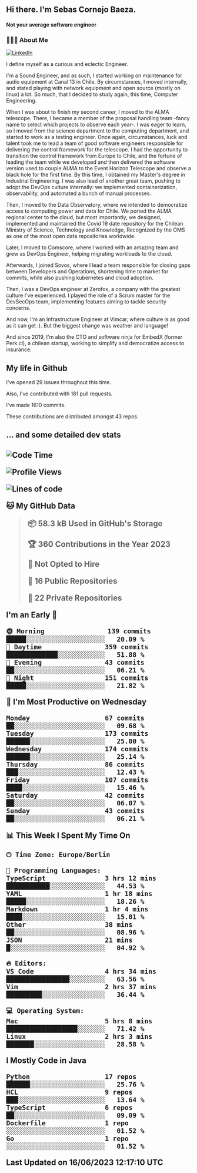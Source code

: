 <h2> Hi there.  I'm Sebas Cornejo Baeza.</h2>
<h4> Not your average software engineer</h4>
<h3> 👨🏻‍💻 About Me </h3>
<a href="http://linkedin.com/in/sebastian-cornejo-baeza/"><img alt="LinkedIn" src="https://img.shields.io/badge/Sebas%20Cornejo%20-informational?style=appveyor&logo=linkedin"></a>


I define myself as a curious and eclectic Engineer.

I'm a Sound Engineer, and as such, I started working on maintenance for audio equipment at Canal 13 in Chile.
By circumstances, I moved internally, and stated playing with network equipment and open source (mostly on linux) 
a lot. So much, that I decided to study again, this time, Computer Engineering.

When I was about to finish my second career, I moved to the ALMA telescope. There, I became a member of the proposal handling team
-fancy name to select which projects to observe each year-. 
I was eager to learn, so I moved from the science department to the computing department, and started to work as 
a testing engineer. Once again, circumstances, luck and talent took me to lead a team of good software engineers 
responsible for delivering the control framework for the telescope. I had the opportunity to transition the control framework from
Europe to Chile, and the fortune of leading the team while we developed and then delivered the software
version used to couple ALMA to the Event Horizon Telescope and observe a black hole for the first time.
By this time, I obtained my Master's degree in Industrial Engineering.
I was also lead of another great team, pushing to adopt the DevOps culture internally: we implemented containerization, observability, and automated a bunch of manual processes.

Then, I moved to the Data Observatory, where we intended to democratize access to computing power
and data for Chile. We ported the ALMA regional center to the cloud, but most importantly, we designed, implemented
and maintained the Covid 19 date repository for the Chilean Ministry of Science, Technology and Knowledge, Recognized by the OMS as one of the most open
data repositories worldwide.

Later, I moved to Comscore, where I worked with an amazing team and grew as DevOps Engineer, helping migrating workloads to the cloud.

Afterwards, I joined Sovos, where I lead a team responsible for closing gaps between Developers and Operations, shortening time to market for commits, while
also pushing kubernetes and cloud adoption.

Then, I was a DevOps engineer at Zerofox, a company with the greatest culture I've experienced. I played the role of a Scrum master for the DevSecOps team,
implementing features aiming to tackle security concerns.

And now, I'm an Infrastructure Engineer at Vimcar, where culture is as good as it can get :). But the biggest change was weather and language!
 
And since 2019, I'm also the CTO and software ninja for EmbedX (former Perk.cl), a chilean startup, working to simplify and democratize access to insurance.

<h2> My life in Github </h2>

I've opened 29 issues throughout this time.

Also, I've contributed with 181 pull requests.

I've made 1610 commits.

These contributions are distributed amongst 43 repos.

<h2>... and some detailed dev stats<h2>

<!--START_SECTION:waka-->
![Code Time](http://img.shields.io/badge/Code%20Time-376%20hrs%2021%20mins-blue)

![Profile Views](http://img.shields.io/badge/Profile%20Views-0-blue)

![Lines of code](https://img.shields.io/badge/From%20Hello%20World%20I%27ve%20Written-668.2%20thousand%20lines%20of%20code-blue)

**🐱 My GitHub Data** 

> 📦 58.3 kB Used in GitHub's Storage 
 > 
> 🏆 360 Contributions in the Year 2023
 > 
> 🚫 Not Opted to Hire
 > 
> 📜 16 Public Repositories 
 > 
> 🔑 22 Private Repositories 
 > 
**I'm an Early 🐤** 

```text
🌞 Morning                139 commits         █████░░░░░░░░░░░░░░░░░░░░   20.09 % 
🌆 Daytime                359 commits         █████████████░░░░░░░░░░░░   51.88 % 
🌃 Evening                43 commits          ██░░░░░░░░░░░░░░░░░░░░░░░   06.21 % 
🌙 Night                  151 commits         █████░░░░░░░░░░░░░░░░░░░░   21.82 % 
```
📅 **I'm Most Productive on Wednesday** 

```text
Monday                   67 commits          ██░░░░░░░░░░░░░░░░░░░░░░░   09.68 % 
Tuesday                  173 commits         ██████░░░░░░░░░░░░░░░░░░░   25.00 % 
Wednesday                174 commits         ██████░░░░░░░░░░░░░░░░░░░   25.14 % 
Thursday                 86 commits          ███░░░░░░░░░░░░░░░░░░░░░░   12.43 % 
Friday                   107 commits         ████░░░░░░░░░░░░░░░░░░░░░   15.46 % 
Saturday                 42 commits          ██░░░░░░░░░░░░░░░░░░░░░░░   06.07 % 
Sunday                   43 commits          ██░░░░░░░░░░░░░░░░░░░░░░░   06.21 % 
```


📊 **This Week I Spent My Time On** 

```text
🕑︎ Time Zone: Europe/Berlin

💬 Programming Languages: 
TypeScript               3 hrs 12 mins       ███████████░░░░░░░░░░░░░░   44.53 % 
YAML                     1 hr 18 mins        █████░░░░░░░░░░░░░░░░░░░░   18.26 % 
Markdown                 1 hr 4 mins         ████░░░░░░░░░░░░░░░░░░░░░   15.01 % 
Other                    38 mins             ██░░░░░░░░░░░░░░░░░░░░░░░   08.96 % 
JSON                     21 mins             █░░░░░░░░░░░░░░░░░░░░░░░░   04.92 % 

🔥 Editors: 
VS Code                  4 hrs 34 mins       ████████████████░░░░░░░░░   63.56 % 
Vim                      2 hrs 37 mins       █████████░░░░░░░░░░░░░░░░   36.44 % 

💻 Operating System: 
Mac                      5 hrs 8 mins        ██████████████████░░░░░░░   71.42 % 
Linux                    2 hrs 3 mins        ███████░░░░░░░░░░░░░░░░░░   28.58 % 
```

**I Mostly Code in Java** 

```text
Python                   17 repos            ██████░░░░░░░░░░░░░░░░░░░   25.76 % 
HCL                      9 repos             ███░░░░░░░░░░░░░░░░░░░░░░   13.64 % 
TypeScript               6 repos             ██░░░░░░░░░░░░░░░░░░░░░░░   09.09 % 
Dockerfile               1 repo              ░░░░░░░░░░░░░░░░░░░░░░░░░   01.52 % 
Go                       1 repo              ░░░░░░░░░░░░░░░░░░░░░░░░░   01.52 % 
```




 Last Updated on 16/06/2023 12:17:10 UTC
<!--END_SECTION:waka-->
